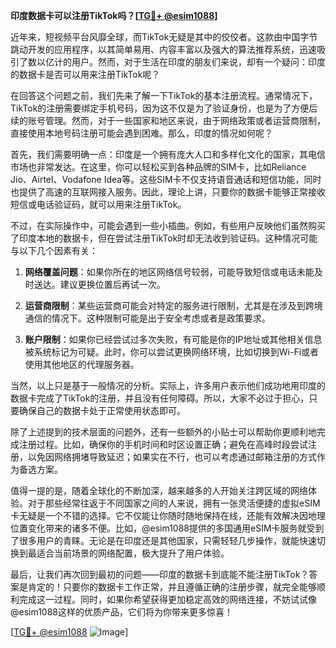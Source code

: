 **印度数据卡可以注册TikTok吗？[[TG💪+ @esim1088](https://t.me/s/esim1088)]**

近年来，短视频平台风靡全球，而TikTok无疑是其中的佼佼者。这款由中国字节跳动开发的应用程序，以其简单易用、内容丰富以及强大的算法推荐系统，迅速吸引了数以亿计的用户。然而，对于生活在印度的朋友们来说，却有一个疑问：印度的数据卡是否可以用来注册TikTok呢？

在回答这个问题之前，我们先来了解一下TikTok的基本注册流程。通常情况下，TikTok的注册需要绑定手机号码，因为这不仅是为了验证身份，也是为了方便后续的账号管理。然而，对于一些国家和地区来说，由于网络政策或者运营商限制，直接使用本地号码注册可能会遇到困难。那么，印度的情况如何呢？

首先，我们需要明确一点：印度是一个拥有庞大人口和多样化文化的国家，其电信市场也非常发达。在这里，你可以轻松买到各种品牌的SIM卡，比如Reliance Jio、Airtel、Vodafone Idea等。这些SIM卡不仅支持语音通话和短信功能，同时也提供了高速的互联网接入服务。因此，理论上讲，只要你的数据卡能够正常接收短信或电话验证码，就可以用来注册TikTok。

不过，在实际操作中，可能会遇到一些小插曲。例如，有些用户反映他们虽然购买了印度本地的数据卡，但在尝试注册TikTok时却无法收到验证码。这种情况可能与以下几个因素有关：

1. **网络覆盖问题**：如果你所在的地区网络信号较弱，可能导致短信或电话未能及时送达。建议更换位置后再试一次。
   
2. **运营商限制**：某些运营商可能会对特定的服务进行限制，尤其是在涉及到跨境通信的情况下。这种限制可能是出于安全考虑或者是政策要求。
   
3. **账户限制**：如果你已经尝试过多次失败，有可能是你的IP地址或其他相关信息被系统标记为可疑。此时，你可以尝试更换网络环境，比如切换到Wi-Fi或者使用其他地区的代理服务器。

当然，以上只是基于一般情况的分析。实际上，许多用户表示他们成功地用印度的数据卡完成了TikTok的注册，并且没有任何障碍。所以，大家不必过于担心，只要确保自己的数据卡处于正常使用状态即可。

除了上述提到的技术层面的问题外，还有一些额外的小贴士可以帮助你更顺利地完成注册过程。比如，确保你的手机时间和时区设置正确；避免在高峰时段尝试注册，以免因网络拥堵导致延迟；如果实在不行，也可以考虑通过邮箱注册的方式作为备选方案。

值得一提的是，随着全球化的不断加深，越来越多的人开始关注跨区域的网络体验。对于那些经常往返于不同国家之间的人来说，拥有一张灵活便捷的虚拟eSIM卡无疑是一个不错的选择。它不仅能让你随时随地保持在线，还能有效解决因地理位置变化带来的诸多不便。比如，@esim1088提供的多国通用eSIM卡服务就受到了很多用户的青睐。无论是在印度还是其他国家，只需轻轻几步操作，就能快速切换到最适合当前场景的网络配置，极大提升了用户体验。

最后，让我们再次回到最初的问题——印度的数据卡到底能不能注册TikTok？答案是肯定的！只要你的数据卡工作正常，并且遵循正确的注册步骤，就完全能够顺利完成这一过程。同时，如果你希望获得更加稳定高效的网络连接，不妨试试像@esim1088这样的优质产品，它们将为你带来更多惊喜！

[[TG💪+ @esim1088](https://t.me/s/esim1088) ![Image](https://i.postimg.cc/4NQfJmqS/Snipaste-2025-05-13-00-14-12.png)]
